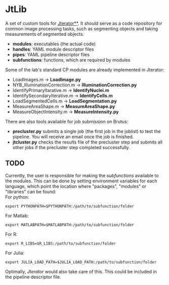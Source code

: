 JtLib
=====

A set of custom tools for [Jterator**](https://github.com/HackerMD/Jterator).
It should serve as a code repository for common image processing tasks, such as segmenting objects and taking measurements of segmented objects. 
    
* **modules**: executables (the actual code)       
* **handles**:  YAML module descriptor files    
* **pipes**: YAML pipeline descriptor files     
* **subfunctions**: functions, which are required by modules  

Some of the lab's standard CP modules are already implemented in Jterator:

* LoadImages.m -> **LoadImage.py**     
* NYB_IlluminationCorrection.m -> **IlluminationCorrection.py**    
* IdentifyPrimaryItarative.m -> **IdentifyNuclei.m**   
* IdentifySecondaryIterative.m -> **IdentifyCells.m**     
* LoadSegmentedCells.m -> **LoadSegmentation.py**
* MeasureAreaShape.m -> **MeasureAreaShape.py**   
* MeasureObjectIntensity.m -> **MeasureIntensity.py**
    
There are also tools available for job submission on Brutus:    
* **precluster.py** submits a single job (the first job in the joblist) to test the pipeline. You will receive an email once the job is finished.    
* **jtcluster.py** checks the results file of the precluster step and submits all other jobs if the precluster step completed successfully. 


TODO
----

Currently, the user is responsible for making the *subfunctions* available to the modules.
This can be done by setting environment variables for each language, which point the location where "packages", "modules" or "libraries" can be found:       
For python:  
```{bash}
export PYTHONPATH=$PYTHONPATH:/path/to/subfunction/folder
```

For Matlab:     
```{bash}
export MATLABPATH=$MATLABPATH:/path/to/subfunction/folder
```

For R:  
```{bash}
export R_LIBS=$R_LIBS:/path/to/subfunction/folder
```

For Julia:      
```{bash}
export JULIA_LOAD_PATH=$JULIA_LOAD_PATH:/path/to/subfunction/folder
```

Optimally, *Jterator* would also take care of this. This could be included in the pipeline descriptor file.
